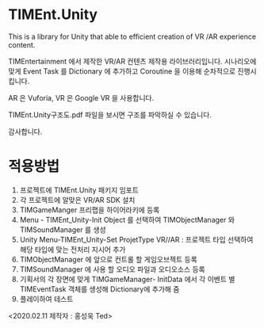 # TIMEnt.Unity
This is a library for Unity that able to efficient creation of VR /AR experience content.

TIMEntertainment 에서 제작한 VR/AR 컨텐츠 제작용 라이브러리입니다.
시나리오에 맞게 Event Task 를 Dictionary 에 추가하고 
Coroutine 을 이용해 순차적으로 진행시킵니다.

AR 은 Vuforia, VR 은 Google VR 을 사용합니다.

TIMEnt.Unity구조도.pdf 파일을 보시면 구조를 파악하실 수 있습니다.

감사합니다.

# 적용방법
1. 프로젝트에 TIMEnt.Unity 패키지 임포트
2. 각 프로젝트에 알맞은 VR/AR SDK 설치
3. TIMGameManger 프리팹을 하이어라키에 등록
4. Menu - TIMEnt_Unity-Init Object 를 선택하여
TIMObjectManager 와 TIMSoundManager 를 생성
5. Unity Menu-TIMEnt_Unity-Set ProjetType VR//AR
: 프로젝트 타입 선택하여 해당 타입에 맞는 전처리 지시어 추가
6. TIMObjectManager 에 앞으로 컨트롤 할 게임오브젝트 등록
7. TIMSoundManager 에 사용 할 오디오 파일과 오디오소스 등록
8. 기획서의 각 장면에 맞게 TIMGameManager- InitData 에서 각 이벤트 별
TIMEventTask 객체를 생성해 Dictionary에 추가해 줌
9. 플레이하여 테스트

<2020.02.11 제작자 : 홍성욱 Ted>
